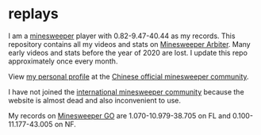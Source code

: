 # replays
I am a [minesweeper](https://en.wikipedia.org/wiki/Minesweeper_(video_game)) player with 0.82-9.47-40.44 as my records. This repository contains all my videos and stats on [Minesweeper Arbiter](http://www.minesweeper.info/downloads/Arbiter.html). Many early videos and stats before the year of 2020 are lost. I update this repo approximately once every month.

View [my personal profile](http://saolei.wang/Player/Index.asp?Id=9952) at the [Chinese official minesweeper community](http://saolei.wang/Main/Index.asp).

I have not joined the [international minesweeper community](http://www.minesweeper.info/index.html) because the website is almost dead and also inconvenient to use.

My records on [Minesweeper GO](https://play.google.com/store/apps/details?id=com.EvolveGames.MinesweeperGo&hl=en&gl=US) are 1.070-10.979-38.705 on FL and 0.100-11.177-43.005 on NF.
